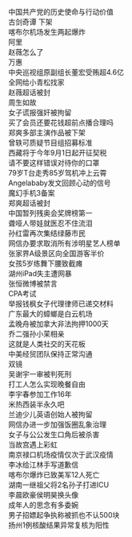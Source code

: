中国共产党的历史使命与行动价值  
古剑奇谭 下架  
喀布尔机场发生两起爆炸  
阿里  
赵薇怎么了  
万惠  
中央巡视组原副组长董宏受贿超4.6亿  
全网给小青松找家  
赵薇超话被封  
周生如故  
女子谎报强奸被拘留  
买了会员还要花钱超前点播合理吗  
郑爽多部主演作品被下架  
曾轶可质疑节目组招募标准  
西藏将于今年9月1日起开征契税  
请不要这样错误对待你的口罩  
79岁T台走秀85岁驾机冲上云霄  
Angelababy发文回顾心动的信号  
魔幻手机3备案  
郑爽超话被封  
中国暂列残奥会奖牌榜第一  
聋哑人带娃就医忍不住流泪  
孙红雷再次集结绿藤市民  
网信办要求取消所有涉明星艺人榜单  
张家界A级景区向全国游客半价  
女孩5岁练舞下腰致截瘫  
湖州iPad失主遭网暴  
张恒微博被禁言  
CPA考试  
举报钱枫女子代理律师已递交材料  
广东最大的蟑螂是白云机场  
孟晚舟被加拿大非法拘押1000天  
乔二强孙小茉相亲  
这就是人类社交的天花板  
中美经贸团队保持正常沟通  
双镜  
吴谢宇一审被判死刑  
打工人怎么实现晚餐自由  
李宇春参加工作16年  
米热西装半永久吧  
兰迪少儿英语创始人被拘留  
网信办进一步加强饭圈乱象治理  
女子与公公发生口角后被杀害  
当故宫遇上彩虹  
南京禄口机场疫情仅次于武汉疫情  
李冰给江林手写道歉信  
喀布尔爆炸已致美军12人死亡  
湖南一继祖父将2名孙子打进ICU  
李晨欧豪侯明昊换头像  
成年人的思念有多委婉  
男子招嫖起争执称被抓也不认500块  
扬州1例核酸结果异常复核为阳性  
